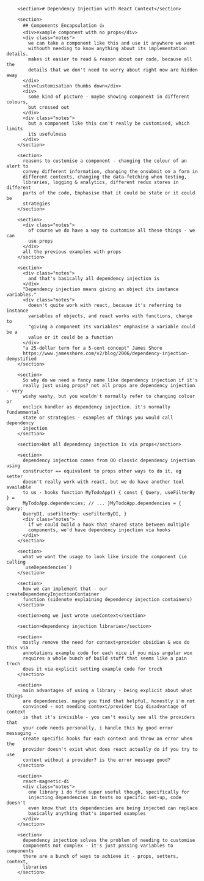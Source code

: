         <section># Dependency Injection with React Context</section>

        <section>
          ## Components Encapsulation 👍
          <div>example component with no props</div>
          <div class="notes">
            we can take a component like this and use it anywhere we want
            withouth needing to know anything about its implementation details.
            makes it easier to read & reason about our code, because all the
            details that we don't need to worry about right now are hidden away
          </div>
          <div>Customisation thumbs down</div>
          <div>
            some kind of picture - maybe showing component in different colours,
            but crossed out
          </div>
          <div class="notes">
            but a component like this can't really be customised, which limits
            its usefulness
          </div>
        </section>

        <section>
          reasons to customise a component - changing the colour of an alert to
          convey different information, changing the onsubmit on a form in
          different contexts, changing the data-fetching when testing,
          libraries, logging & analytics, different redux stores in different
          parts of the code, Emphasise that it could be state or it could be
          strategies
        </section>

        <section>
          <div class="notes">
            of course we do have a way to customise all these things - we can
            use props
          </div>
          all the previous examples with props
        </section>

        <section>
          <div class="notes">
            and that's basically all dependency injection is
          </div>
          "Dependency injection means giving an object its instance variables."
          <div class="notes">
            doesn't quite work with react, because it's referring to instance
            variables of objects, and react works with functions, change to
            "giving a component its variables" emphasise a variable could be a
            value or it could be a function
          </div>
          "a 25-dollar term for a 5-cent concept" James Shore
          https://www.jamesshore.com/v2/blog/2006/dependency-injection-demystified
        </section>

        <section>
          So why do we need a fancy name like dependency injection if it's
          really just using props? not all props are dependency injection - very
          wishy washy, but you wouldn't normally refer to changing colour or
          onclick handler as dependency injection. it's normally fundammental
          state or strategies - examples of things you would call dependency
          injection
        </section>

        <section>Not all dependency injection is via props</section>

        <section>
          dependency injection comes from OO classic dependency injection using
          constructor == equivalent to props other ways to do it, eg setter
          doesn't really work with react, but we do have another tool available
          to us - hooks function MyTodoApp() { const { Query, useFilterBy } =
          MyTodoApp.dependencies; // ... }MyTodoApp.dependencies = { Query:
          QueryDI, useFilterBy: useFilterByDI, }
          <div class="notes">
            if we could build a hook that shared state between multiple
            components, we'd have dependency injection via hooks
          </div>
        </section>

        <section>
          what we want the usage to look like inside the component (ie calling
          `useDependencies`)
        </section>

        <section>
          how we can implement that - our createDependencyInjectionContainer
          function (sidenote explaining dependency injection containers)
        </section>

        <section>omg we just wrote useContext</section>

        <section>dependency injection libraries</section>

        <section>
          mostly remove the need for context+provider obsidian & wox do this via
          annotations example code for each nice if you miss angular wox
          requires a whole bunch of build stuff that seems like a pain troch
          does it via explicit setting example code for troch
        </section>

        <section>
          main advantages of using a library - being explicit about what things
          are dependencies. maybe you find that helpful, honestly i'm not
          convinced - not needing context/provider big disadvantage of context
          is that it's invisible - you can't easily see all the providers that
          your code needs personally, i handle this by good error messaging -
          create specific hooks for each context and throw an error when the
          provider doesn't exist what does react actually do if you try to use
          context without a provider? is the error message good?
        </section>

        <section>
          react-magnetic-di
          <div class="notes">
            one library i do find super useful though, specifically for
            injecting dependencies in tests no specific set-up, code doesn't
            even know that its dependencies are being injected can replace
            basically anything that's imported examples
          </div>
        </section>

        <section>
          dependency injection solves the problem of needing to customise
          components not complex - it's just passing variables to components
          there are a bunch of ways to achieve it - props, setters, context,
          libraries
        </section>
